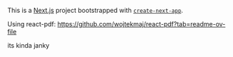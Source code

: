 This is a [Next.js](https://nextjs.org) project bootstrapped with [`create-next-app`](https://nextjs.org/docs/app/api-reference/cli/create-next-app).

Using react-pdf: https://github.com/wojtekmaj/react-pdf?tab=readme-ov-file

its kinda janky